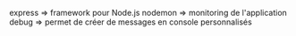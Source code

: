 express => framework pour Node.js
nodemon => monitoring de l'application
debug => permet de créer de messages en console personnalisés
